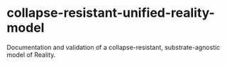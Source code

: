 # collapse-resistant-unified-reality-model
Documentation and validation of a collapse-resistant, substrate-agnostic model of Reality.
